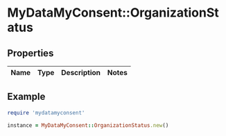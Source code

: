 # MyDataMyConsent::OrganizationStatus

## Properties

| Name | Type | Description | Notes |
| ---- | ---- | ----------- | ----- |

## Example

```ruby
require 'mydatamyconsent'

instance = MyDataMyConsent::OrganizationStatus.new()
```

